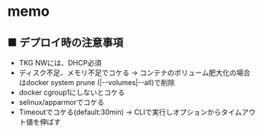 # memo
## ■ デプロイ時の注意事項
- TKG NWには、DHCP必須
- ディスク不足、メモリ不足でコケる -> コンテナのボリューム肥大化の場合はdocker system prune (|--volumes|--all)で削除
- docker cgroup1にしないとコケる
- selinux/apparmorでコケる
- Timeoutでコケる(default:30min) -> CLIで実行しオプションからタイムアウト値を伸ばす
